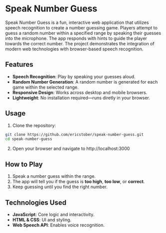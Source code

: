 # Speak Number Guess

Speak Number Guess is a fun, interactive web application that utilizes speech recognition to create a number guessing game. Players attempt to guess a random number within a specified range by speaking their guesses into the microphone. The app responds with hints to guide the player towards the correct number. The project demonstrates the integration of modern web technologies with browser-based speech recognition.

## Features

- **Speech Recognition**: Play by speaking your guesses aloud.
- **Random Number Generation**: A random number is generated for each game within the selected range.
- **Responsive Design**: Works across desktop and mobile browsers.
- **Lightweight**: No installation required—runs diretly in your browser.

## Usage

1. Clone the repository:

```bash
git clone https://github.com/ericstober/speak-number-guess.git
cd speak-number-guess
```

2. Open your browser and navigate to http://localhost:3000

## How to Play

1. Speak a number guess within the range.
2. The app will tell you if the guess is **too high**, **too low**, or **correct**.
3. Keep guessing until you find the right number.

## Technologies Used

- **JavaScript**: Core logic and interactivity.
- **HTML & CSS**: UI and styling.
- **Web Speech API**: Enables voice recognition.
